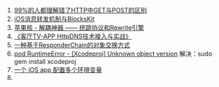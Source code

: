 1. [99%的人都理解错了HTTP中GET与POST的区别](https://mp.weixin.qq.com/s?__biz=MzI3NzIzMzg3Mw==1&mid=100000054&idx=1&sn=71f6c214f3833d9ca20b9f7dcd9d33e4#rd)
2. [iOS消息转发机制与BlocksKit](http://blog.flight.dev.qunar.com/2016/12/29/BlockskitAndiOSMessage/)
3. [苹果核 - 解耦神器 —— 统跳协议和Rewrite引擎](http://pingguohe.net/2015/11/24/Navigator-and-Rewrite.html)
4. [《客厅TV-APP HttpDNS技术接入与实战》](https://mp.weixin.qq.com/s/BVF24W6pyfhtoZo9cTbtpA)
5. [一种基于ResponderChain的对象交换方式](https://casatwy.com/responder_chain_communication.html)
6. [pod RuntimeError - [Xcodeproj] Unknown object version](https://github.com/CocoaPods/CocoaPods/issues/7458) 解决：sudo gem install xcodeproj
7. [一个 iOS app 配置多个环境变量](https://halfrost.com/ios_multienvironments/)
8. ​

